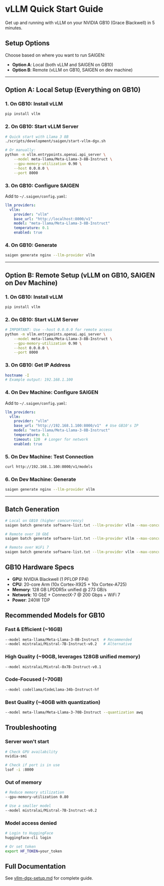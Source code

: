 # vLLM Quick Start Guide

Get up and running with vLLM on your NVIDIA GB10 (Grace Blackwell) in 5 minutes.

## Setup Options

Choose based on where you want to run SAIGEN:
- **Option A**: Local (both vLLM and SAIGEN on GB10)
- **Option B**: Remote (vLLM on GB10, SAIGEN on dev machine)

---

## Option A: Local Setup (Everything on GB10)

### 1. On GB10: Install vLLM

```bash
pip install vllm
```

### 2. On GB10: Start vLLM Server

```bash
# Quick start with Llama 3 8B
./scripts/development/saigen/start-vllm-dgx.sh

# Or manually:
python -m vllm.entrypoints.openai.api_server \
    --model meta-llama/Meta-Llama-3-8B-Instruct \
    --gpu-memory-utilization 0.90 \
    --host 0.0.0.0 \
    --port 8000
```

### 3. On GB10: Configure SAIGEN

Add to `~/.saigen/config.yaml`:

```yaml
llm_providers:
  vllm:
    provider: "vllm"
    base_url: "http://localhost:8000/v1"
    model: "meta-llama/Meta-Llama-3-8B-Instruct"
    temperature: 0.1
    enabled: true
```

### 4. On GB10: Generate

```bash
saigen generate nginx --llm-provider vllm
```

---

## Option B: Remote Setup (vLLM on GB10, SAIGEN on Dev Machine)

### 1. On GB10: Install vLLM

```bash
pip install vllm
```

### 2. On GB10: Start vLLM Server

```bash
# IMPORTANT: Use --host 0.0.0.0 for remote access
python -m vllm.entrypoints.openai.api_server \
    --model meta-llama/Meta-Llama-3-8B-Instruct \
    --gpu-memory-utilization 0.90 \
    --host 0.0.0.0 \
    --port 8000
```

### 3. On GB10: Get IP Address

```bash
hostname -I
# Example output: 192.168.1.100
```

### 4. On Dev Machine: Configure SAIGEN

Add to `~/.saigen/config.yaml`:

```yaml
llm_providers:
  vllm:
    provider: "vllm"
    base_url: "http://192.168.1.100:8000/v1"  # Use GB10's IP
    model: "meta-llama/Meta-Llama-3-8B-Instruct"
    temperature: 0.1
    timeout: 120  # Longer for network
    enabled: true
```

### 5. On Dev Machine: Test Connection

```bash
curl http://192.168.1.100:8000/v1/models
```

### 6. On Dev Machine: Generate

```bash
saigen generate nginx --llm-provider vllm
```

---

## Batch Generation

```bash
# Local on GB10 (higher concurrency)
saigen batch generate software-list.txt --llm-provider vllm --max-concurrent 15

# Remote over 10 GbE
saigen batch generate software-list.txt --llm-provider vllm --max-concurrent 10

# Remote over WiFi 7
saigen batch generate software-list.txt --llm-provider vllm --max-concurrent 5
```

## GB10 Hardware Specs

- **GPU**: NVIDIA Blackwell (1 PFLOP FP4)
- **CPU**: 20-core Arm (10x Cortex-X925 + 10x Cortex-A725)
- **Memory**: 128 GB LPDDR5x unified @ 273 GB/s
- **Network**: 10 GbE + ConnectX-7 @ 200 Gbps + WiFi 7
- **Power**: 240W TDP

## Recommended Models for GB10

### Fast & Efficient (~16GB)
```bash
--model meta-llama/Meta-Llama-3-8B-Instruct  # Recommended
--model mistralai/Mistral-7B-Instruct-v0.2   # Alternative
```

### High Quality (~90GB, leverages 128GB unified memory)
```bash
--model mistralai/Mixtral-8x7B-Instruct-v0.1
```

### Code-Focused (~70GB)
```bash
--model codellama/CodeLlama-34b-Instruct-hf
```

### Best Quality (~40GB with quantization)
```bash
--model meta-llama/Meta-Llama-3-70B-Instruct --quantization awq
```

## Troubleshooting

### Server won't start
```bash
# Check GPU availability
nvidia-smi

# Check if port is in use
lsof -i :8000
```

### Out of memory
```bash
# Reduce memory utilization
--gpu-memory-utilization 0.80

# Use a smaller model
--model mistralai/Mistral-7B-Instruct-v0.2
```

### Model access denied
```bash
# Login to HuggingFace
huggingface-cli login

# Or set token
export HF_TOKEN=your_token
```

## Full Documentation

See [vllm-dgx-setup.md](vllm-dgx-setup.md) for complete guide.
